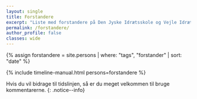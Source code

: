 ```yaml
---
layout: single
title: Forstandere
excerpt: "Liste med forstandere på Den Jyske Idrætsskole og Vejle Idrætshøjskole"
permalink: /forstandere/
author_profile: false
classes: wide
---
```


{% assign forstandere = site.persons | where: "tags", "forstander" | sort: "date" %}

{% include timeline-manual.html persons=forstandere %}

Hvis du vil bidrage til tidslinjen, så er du meget velkommen til bruge kommentarerne.
{: .notice--info}